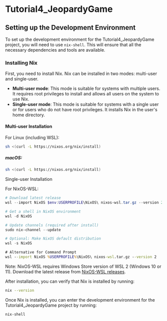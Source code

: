 # Tutorial4_JeopardyGame
## Setting up the Development Environment

To set up the development environment for the Tutorial4_JeopardyGame project, you will need to use `nix-shell`. This will ensure that all the necessary dependencies and tools are available.

### Installing Nix

First, you need to install Nix. Nix can be installed in two modes: multi-user and single-user.

- **Multi-user mode**: This mode is suitable for systems with multiple users. It requires root privileges to install and allows all users on the system to use Nix.
- **Single-user mode**: This mode is suitable for systems with a single user or for users who do not have root privileges. It installs Nix in the user's home directory.

#### Multi-user Installation

For Linux (including WSL):

```bash
sh <(curl -L https://nixos.org/nix/install)
```
##### macOS:

```bash
sh <(curl -L https://nixos.org/nix/install)
```
Single-user Installation

For NixOS-WSL:

  ```powershell
  # Download latest release
  wsl --import NixOS $env:USERPROFILE\NixOS\ nixos-wsl.tar.gz --version 2
  
  # Get a shell in NixOS environment
  wsl -d NixOS
  
  # Update channels (required after install)
  sudo nix-channel --update
  
  # Optional: Make NixOS default distribution
  wsl -s NixOS
  ```

  ```cmd
  # Alternative for Command Prompt
  wsl --import NixOS %USERPROFILE%\NixOS\ nixos-wsl.tar.gz --version 2
  ```

Note: NixOS-WSL requires Windows Store version of WSL 2 (Windows 10 or 11). Download the latest release from [NixOS-WSL releases](https://github.com/nix-community/NixOS-WSL/releases/latest).

After installation, you can verify that Nix is installed by running:

```bash
nix --version
```
Once Nix is installed, you can enter the development environment for the Tutorial4_JeopardyGame project by running:

```bash
nix-shell
```
